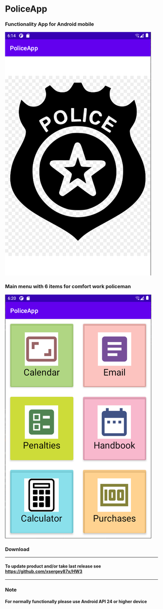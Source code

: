 # PoliceApp

### Functionality App for Android mobile

![](https://github.com/xsergey87x/HW3/blob/master/static/sample1.png)

### Main menu with 6 items for comfort work policeman

![](https://github.com/xsergey87x/HW3/blob/master/static/sample2.png)




 ### Download
 ------------------------------------------
 ####  To update product and/or take last release see https://github.com/xsergey87x/HW3
 
 
 
 ------------------------------------------
 
 ### Note
 
 #### For normally functionally please use Android API 24 or higher device
